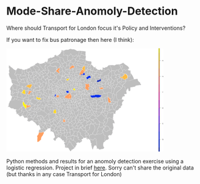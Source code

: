 # Mode-Share-Anomoly-Detection
Where should Transport for London focus it's Policy and Interventions?

If you want to fix bus patronage then here (I think):

<img src="https://github.com/fredshone/Mode-Share-Anomoly-Detection/blob/master/Outliers.png" width="412" height="272.5">

Python methods and results for an anomoly detection exercise using a logistic regression. Project in brief [here](https://github.com/fredshone/Mode-Share-Anomoly-Detection/blob/master/Fred_Shone_QM_Presentation.pdf). Sorry can't share the original data (but thanks in any case Transport for London)
